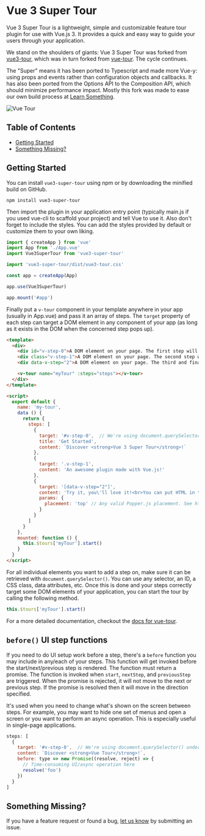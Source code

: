 # Vue 3 Super Tour

Vue 3 Super Tour is a lightweight, simple and customizable feature tour plugin for use with Vue.js 3. It provides a quick and easy way to guide your users through your application.

We stand on the shoulders of giants: Vue 3 Super Tour was forked from [vue3-tour](https://github.com/alexandreDavid/vue3-tour), which was in turn forked from [vue-tour](https://github.com/pulsardev/vue-tour). The cycle continues.

The "Super" means it has been ported to Typescript and made more Vue-y: using props and events rather than configuration objects and callbacks. It has also been ported from the Options API to the Composition API, which should minimize performance impact. Mostly this fork was made to ease our own build process at [Learn Something](https://github.com/LearnSomethingTeam).

![Vue Tour](./screenshot.gif "Vue Tour")

## Table of Contents

- [Getting Started](#getting-started)
- [Something Missing?](#something-missing)

## Getting Started

You can install `vue3-super-tour` using npm or by downloading the minified build on GitHub.

```
npm install vue3-super-tour
```

Then import the plugin in your application entry point (typically main.js if you used vue-cli to scaffold your project) and tell Vue to use it. Also don't forget to include the styles. You can add the styles provided by default or customize them to your own liking.

```javascript
import { createApp } from 'vue'
import App from './App.vue'
import Vue3SuperTour from 'vue3-super-tour'

import 'vue3-super-tour/dist/vue3-tour.css'

const app = createApp(App)

app.use(Vue3SuperTour)

app.mount('#app')
```

Finally put a `v-tour` component in your template anywhere in your app (usually in App.vue) and pass it an array of steps.
The `target` property of each step can target a DOM element in any component of your app (as long as it exists in the DOM when the concerned step pops up).

```html
<template>
  <div>
    <div id="v-step-0">A DOM element on your page. The first step will pop on this element because its ID is 'v-step-0'.</div>
    <div class="v-step-1">A DOM element on your page. The second step will pop on this element because its ID is 'v-step-1'.</div>
    <div data-v-step="2">A DOM element on your page. The third and final step will pop on this element because its ID is 'v-step-2'.</div>

    <v-tour name="myTour" :steps="steps"></v-tour>
  </div>
</template>

<script>
  export default {
    name: 'my-tour',
    data () {
      return {
        steps: [
          {
            target: '#v-step-0',  // We're using document.querySelector() under the hood
            title: 'Get Started',
            content: `Discover <strong>Vue 3 Super Tour</strong>!`
          },
          {
            target: '.v-step-1',
            content: 'An awesome plugin made with Vue.js!'
          },
          {
            target: '[data-v-step="2"]',
            content: 'Try it, you\'ll love it!<br>You can put HTML in the steps and completely customize the DOM to suit your needs.',
            params: {
              placement: 'top' // Any valid Popper.js placement. See https://popper.js.org/popper-documentation.html#Popper.placements
            }
          }
        ]
      }
    },
    mounted: function () {
      this.$tours['myTour'].start()
    }
  }
</script>
```

For all individual elements you want to add a step on, make sure it can be retrieved with `document.querySelector()`. You can use any selector, an ID, a CSS class, data attributes, etc.
Once this is done and your steps correctly target some DOM elements of your application, you can start the tour by calling the following method.

```javascript
this.$tours['myTour'].start()
```

For a more detailed documentation, checkout the [docs for vue-tour](https://github.com/pulsardev/vue-tour/wiki).

## `before()` UI step functions

If you need to do UI setup work before a step, there's a `before` function you may include in any/each of
your steps. This function will get invoked before the start/next/previous step is rendered. The function must return a promise. The function is invoked when `start`, `nextStep`, and `previousStep` are triggered. When the promise is rejected, it will not move to the next or previous step. If the promise is resolved then it will move in the direction specified.

It's used when you need to change what's shown on the screen between steps. For example, you may want to hide
one set of menus and open a screen or you want to perform an async operation. This is especially useful in single-page applications.

```javascript
steps: [
  {
    target: '#v-step-0',  // We're using document.querySelector() under the hood
    content: `Discover <strong>Vue Tour</strong>!`,
    before: type => new Promise((resolve, reject) => {
      // Time-consuming UI/async operation here
      resolve('foo')
    })
  }
]
```

## Something Missing?

If you have a feature request or found a bug, [let us know](https://github.com/LearnSomethingTeam/vue3-super-tour/issues) by submitting an issue.
